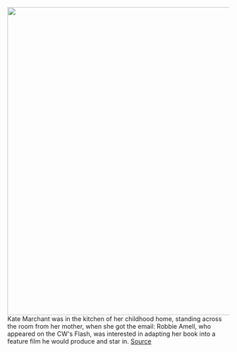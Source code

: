 <img src='https://cdn.vox-cdn.com/thumbor/V00l4psTgWTrGc_VDa0EM6X9A4U=/0x0:2040x1360/1200x675/filters:focal(857x517:1183x843)/cdn.vox-cdn.com/uploads/chorus_image/image/68666803/acastro_210107_4361_wattpad_0001.0.jpg' width='700px' /><br/>
Kate Marchant was in the kitchen of her childhood home, standing across the room from her mother, when she got the email: Robbie Amell, who appeared on the CW's Flash, was interested in adapting her book into a feature film he would produce and star in.
<a href='https://www.theverge.com/2021/1/14/22215052/wattpad-authors-fanfiction-netflix-hulu-streaming-movies-romcom-teen-drama'> Source <a/>